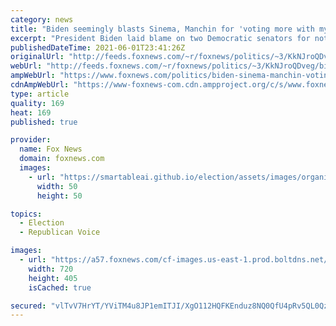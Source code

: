 ```yaml
---
category: news
title: "Biden seemingly blasts Sinema, Manchin for 'voting more with my Republican friends'"
excerpt: "President Biden laid blame on two Democratic senators for not passing voting rights legislation while speaking in Tulsa, Okla. on Tuesday."
publishedDateTime: 2021-06-01T23:41:26Z
originalUrl: "http://feeds.foxnews.com/~r/foxnews/politics/~3/KkNJroQDveg/biden-sinema-manchin-voting-republicans"
webUrl: "http://feeds.foxnews.com/~r/foxnews/politics/~3/KkNJroQDveg/biden-sinema-manchin-voting-republicans"
ampWebUrl: "https://www.foxnews.com/politics/biden-sinema-manchin-voting-republicans.amp"
cdnAmpWebUrl: "https://www-foxnews-com.cdn.ampproject.org/c/s/www.foxnews.com/politics/biden-sinema-manchin-voting-republicans.amp"
type: article
quality: 169
heat: 169
published: true

provider:
  name: Fox News
  domain: foxnews.com
  images:
    - url: "https://smartableai.github.io/election/assets/images/organizations/foxnews.com-50x50.jpg"
      width: 50
      height: 50

topics:
  - Election
  - Republican Voice

images:
  - url: "https://a57.foxnews.com/cf-images.us-east-1.prod.boltdns.net/v1/static/694940094001/7c819f4d-29e3-40e1-a5eb-928bef64e622/7b993a18-9673-4ecf-a637-462dd7d51236/1280x720/match/720/405/image.jpg?ve=1&tl=1"
    width: 720
    height: 405
    isCached: true

secured: "vlTvV7HrYT/YViTM4u8JP1emITJI/XgO112HQFKEnduz8NQ0QfU4pRv5QL0Qzq4f6kkaRwxhm14VSWX/OwLI+DB4NGOi8zKDuhFYs2+FLKe+cwzI4YEt55mCEDx4Ab421Gh20xCwe8PQnbazBkTln5vPJJXg54Aogc2Hj1I/kjEurCFxJvQbzZaV37NsRXcDjgLXeZOxHh3LgzoiX/uNRfFnU6tZV+jqMX6qahWX6K8Glaqfki0dzJw8Jvut44/AL9172MKDZ37z1xaiIFrXHfyp3vFARhcXHz9PkC2ZxJvJBy7C53asYO4lgT3Hnku2tENezv5n8yCKFjkPz1nqkBfUC0Us+Vx8WpEvUxbrwMQ=;hNduOLH6QSqf3v6bD6yeoA=="
---
```


